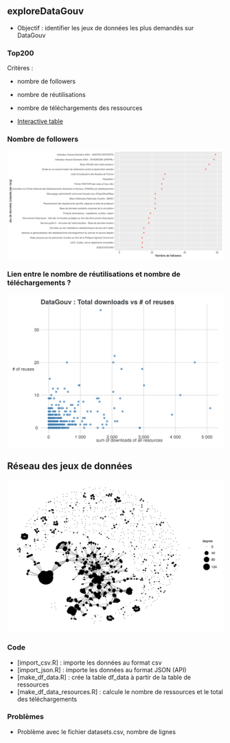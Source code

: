 
## exploreDataGouv

* Objectif : identifier les jeux de données les plus demandés sur DataGouv

### Top200

Critères : 
- nombre de followers
- nombre de réutilisations 
- nombre de téléchargements des ressources

- [Interactive table](https://htmlpreview.github.io/?https://raw.githubusercontent.com/SGMAP-AGD/exploreDataGouv/master/output/dt_data_top200.html)

### Nombre de followers

![top20](output/data_followers_top20.png "top20")

### Lien entre le nombre de réutilisations et nombre de téléchargements ?

![downloads and reuses](output/downloads_and_reuses.png "Downloads and reuses")

## Réseau des jeux de données

![network](output/gg_network.png "network")

### Code

- [import_csv.R] : importe les données au format csv
- [import_json.R] : importe les données au format JSON (API)
- [make_df_data.R] : crée la table df_data à partir de la table de ressources
- [make_df_data_resources.R] : calcule le nombre de ressources et 
le total des téléchargements

### Problèmes

- Problème avec le fichier datasets.csv, nombre de lignes
